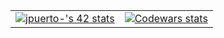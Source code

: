 <table align="center">
  <tr>
    <td align="center">
      <a href="https://github.com/oakoudad/badge42">
        <img src="https://badge.mediaplus.ma/darkblue/jpuerto-?1337Badge=off&UM6P=off" alt="jpuerto-'s 42 stats" />
      </a>
    </td>
    <td align="center">
      <a href="https://www.codewars.com/users/Nachopuerto95">
        <img src="https://github.r2v.ch/codewars?user=Nachopuerto95&top_languages=true" alt="Codewars stats" />
      </a>
    </td>
  </tr>
</table>
